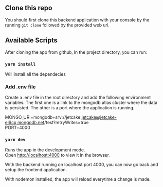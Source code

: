 ## Clone this repo

You should first clone this backend application with your console by the running `git clone` followed by the provided web url.

## Available Scripts

After cloning the app from github, In the project directory, you can run:

### `yarn install`

Will install all the dependecies

### Add .env file

Create a .env file in the root directory and add the following environment variables. The first one is a link to the mongodb atlas cluster where the data is persisted. The other is a port where the application is running.

MONGO_URI=mongodb+srv://jetcake:jetcake@jetcake-el6cq.mongodb.net/test?retryWrites=true\
PORT=4000

### `yarn dev`

Runs the app in the development mode.<br />
Open [http://localhost:4000](http://localhost:4000) to view it in the browser.

With the backend running on localhost port 4000, you can now go back and setup the frontend application.

With nodemon installed, the app will reload everytime a change is made.<br />
